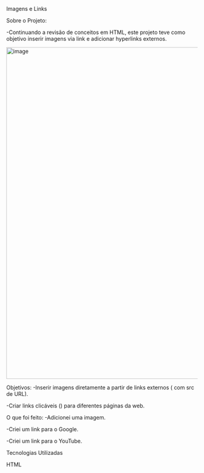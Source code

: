 Imagens e Links 

 Sobre o Projeto:
 
-Continuando a revisão de conceitos em HTML, este projeto teve como objetivo inserir imagens via link e adicionar hyperlinks externos.

<img width="1119" height="874" alt="image" src="https://github.com/user-attachments/assets/ed0c44f1-0d39-49a6-8244-17b6425cac17" />


Objetivos:
-Inserir imagens diretamente a partir de links externos (<img> com src de URL).

-Criar links clicáveis (<a>) para diferentes páginas da web.

 O que foi feito:
-Adicionei uma imagem.

-Criei um link para o Google.

-Criei um link para o YouTube.

Tecnologias Utilizadas

HTML
